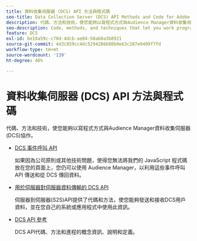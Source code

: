 ```yaml
---
title: 資料收集伺服器 (DCS) API 方法與程式碼
seo-title: Data Collection Server (DCS) API Methods and Code for Adobe Audience Manager (AAM)
description: 代碼、方法和技術，使您能夠以寫程式方式與Audience Manager資料收集伺服器(DCS)協作。
seo-description: Code, methods, and techniques that let you work programmatically with the Audience Manager Data Collection Servers (DCS).
feature: DCS
exl-id: be18a59c-c70d-4dcb-ae84-58ab0a3b8921
source-git-commit: 4d3c859cc4dc5294286680b0e63c287e0409f7fd
workflow-type: tm+mt
source-wordcount: '139'
ht-degree: 46%

---
```


# 資料收集伺服器 (DCS) API 方法與程式碼

代碼、方法和技術，使您能夠以寫程式方式與Audience Manager資料收集伺服器(DCS)協作。

* [DCS 事件呼叫 API](/help/using/api/dcs-intro/dcs-event-calls/dcs-event-calls.md)

   如果因為公司原則或其他技術問題，使得您無法將我們的 JavaScript 程式碼放在您的頁面上，您仍可以使用 Audience Manager，以利用這些事件呼叫 API 傳送和從 DCS 傳回資料。

* [用於伺服器對伺服器資料傳輸的 DCS API](/help/using/api/dcs-intro/dcs-s2s/dcs-s2s.md)

   伺服器到伺服器(S2S)API提供了代碼和方法，使您能夠發送和接收DCS用戶資料，並在您自己的系統或應用程式中使用此資訊。

* [DCS API 參考](/help/using/api/dcs-intro/dcs-api-reference/dcs-api-methods.md)

   DCS API代碼、方法和進程的概念資訊、說明和定義。

